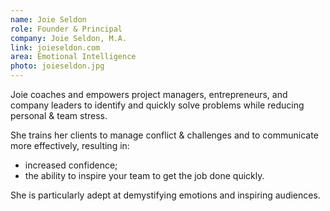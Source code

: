 ```yaml
---
name: Joie Seldon
role: Founder & Principal
company: Joie Seldon, M.A.
link: joieseldon.com
area: Emotional Intelligence
photo: joieseldon.jpg
---
```

Joie coaches and empowers project managers, entrepreneurs, and company leaders to identify and quickly solve problems while reducing personal & team stress.

She trains her clients to manage conflict & challenges and to communicate more effectively, resulting in:

 * increased confidence;
 * the ability to inspire your team to get the job done quickly.

She is particularly adept at demystifying emotions and inspiring audiences.
